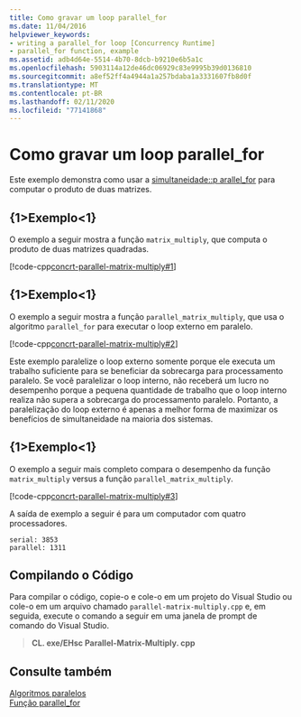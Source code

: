 ```yaml
---
title: Como gravar um loop parallel_for
ms.date: 11/04/2016
helpviewer_keywords:
- writing a parallel_for loop [Concurrency Runtime]
- parallel_for function, example
ms.assetid: adb4d64e-5514-4b70-8dcb-b9210e6b5a1c
ms.openlocfilehash: 5903114a12de46dc06929c83e9995b39d0136810
ms.sourcegitcommit: a8ef52ff4a4944a1a257bdaba1a3331607fb8d0f
ms.translationtype: MT
ms.contentlocale: pt-BR
ms.lasthandoff: 02/11/2020
ms.locfileid: "77141868"
---
```

# <a name="how-to-write-a-parallel_for-loop"></a>Como gravar um loop parallel_for

Este exemplo demonstra como usar a [simultaneidade::p arallel_for](reference/concurrency-namespace-functions.md#parallel_for) para computar o produto de duas matrizes.

## <a name="example"></a>{1&gt;Exemplo&lt;1}

O exemplo a seguir mostra a função `matrix_multiply`, que computa o produto de duas matrizes quadradas.

[!code-cpp[concrt-parallel-matrix-multiply#1](../../parallel/concrt/codesnippet/cpp/how-to-write-a-parallel-for-loop_1.cpp)]

## <a name="example"></a>{1&gt;Exemplo&lt;1}

O exemplo a seguir mostra a função `parallel_matrix_multiply`, que usa o algoritmo `parallel_for` para executar o loop externo em paralelo.

[!code-cpp[concrt-parallel-matrix-multiply#2](../../parallel/concrt/codesnippet/cpp/how-to-write-a-parallel-for-loop_2.cpp)]

Este exemplo paralelize o loop externo somente porque ele executa um trabalho suficiente para se beneficiar da sobrecarga para processamento paralelo. Se você paralelizar o loop interno, não receberá um lucro no desempenho porque a pequena quantidade de trabalho que o loop interno realiza não supera a sobrecarga do processamento paralelo. Portanto, a paralelização do loop externo é apenas a melhor forma de maximizar os benefícios de simultaneidade na maioria dos sistemas.

## <a name="example"></a>{1&gt;Exemplo&lt;1}

O exemplo a seguir mais completo compara o desempenho da função `matrix_multiply` versus a função `parallel_matrix_multiply`.

[!code-cpp[concrt-parallel-matrix-multiply#3](../../parallel/concrt/codesnippet/cpp/how-to-write-a-parallel-for-loop_3.cpp)]

A saída de exemplo a seguir é para um computador com quatro processadores.

```Output
serial: 3853
parallel: 1311
```

## <a name="compiling-the-code"></a>Compilando o Código

Para compilar o código, copie-o e cole-o em um projeto do Visual Studio ou cole-o em um arquivo chamado `parallel-matrix-multiply.cpp` e, em seguida, execute o comando a seguir em uma janela de prompt de comando do Visual Studio.

> **CL. exe/EHsc Parallel-Matrix-Multiply. cpp**

## <a name="see-also"></a>Consulte também

[Algoritmos paralelos](../../parallel/concrt/parallel-algorithms.md)<br/>
[Função parallel_for](reference/concurrency-namespace-functions.md#parallel_for)
